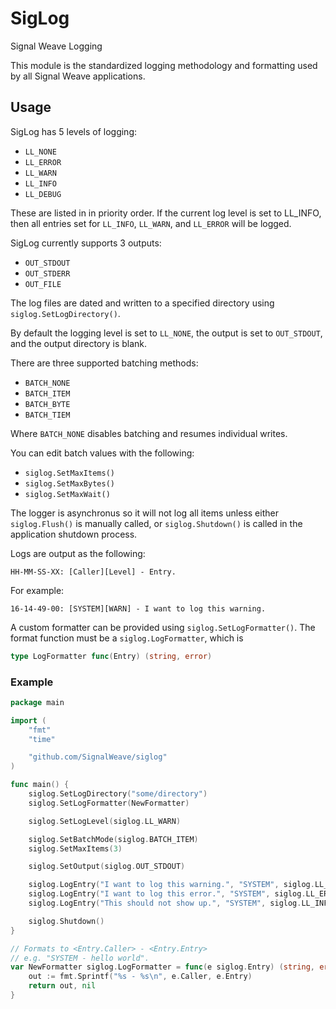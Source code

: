 # SigLog
Signal Weave Logging

This module is the standardized logging methodology and formatting used by all
Signal Weave applications.

## Usage

SigLog has 5 levels of logging:

* `LL_NONE`
* `LL_ERROR`
* `LL_WARN`
* `LL_INFO`
* `LL_DEBUG`

These are listed in in priority order. If the current log level is set to
LL_INFO, then all entries set for `LL_INFO`, `LL_WARN`, and `LL_ERROR` will be
logged.

SigLog currently supports 3 outputs:

* `OUT_STDOUT`
* `OUT_STDERR`
* `OUT_FILE`

The log files are dated and written to a specified directory using
`siglog.SetLogDirectory()`.

By default the logging level is set to `LL_NONE`, the output is set to
`OUT_STDOUT`, and the output directory is blank.

There are three supported batching methods:

* `BATCH_NONE`
* `BATCH_ITEM`
* `BATCH_BYTE`
* `BATCH_TIEM`

Where `BATCH_NONE` disables batching and resumes individual writes.

You can edit batch values with the following:

* `siglog.SetMaxItems()`
* `siglog.SetMaxBytes()`
* `siglog.SetMaxWait()`

The logger is asynchronus so it will not log all items unless either
`siglog.Flush()` is manually called, or `siglog.Shutdown()` is called in the
application shutdown process.

Logs are output as the following:

```
HH-MM-SS-XX: [Caller][Level] - Entry.
```

For example:

```
16-14-49-00: [SYSTEM][WARN] - I want to log this warning.
```

A custom formatter can be provided using `siglog.SetLogFormatter()`. The format
function must be a `siglog.LogFormatter`, which is
```go
type LogFormatter func(Entry) (string, error)
```

### Example

```go
package main

import (
	"fmt"
	"time"

	"github.com/SignalWeave/siglog"
)

func main() {
    siglog.SetLogDirectory("some/directory")
	siglog.SetLogFormatter(NewFormatter)

    siglog.SetLogLevel(siglog.LL_WARN)

    siglog.SetBatchMode(siglog.BATCH_ITEM)
    siglog.SetMaxItems(3)

    siglog.SetOutput(siglog.OUT_STDOUT)

    siglog.LogEntry("I want to log this warning.", "SYSTEM", siglog.LL_WARN)
    siglog.LogEntry("I want to log this error.", "SYSTEM", siglog.LL_ERROR)
    siglog.LogEntry("This should not show up.", "SYSTEM", siglog.LL_INFO)

    siglog.Shutdown()
}

// Formats to <Entry.Caller> - <Entry.Entry>
// e.g. "SYSTEM - hello world".
var NewFormatter siglog.LogFormatter = func(e siglog.Entry) (string, error) {
	out := fmt.Sprintf("%s - %s\n", e.Caller, e.Entry)
	return out, nil
}
```
